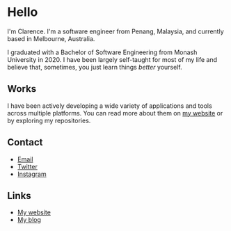 # Hello
I'm Clarence. I'm a software engineer from Penang, Malaysia, and currently based in Melbourne, Australia.

I graduated with a Bachelor of Software Engineering from Monash University in 2020. I have been largely self-taught for most of my life and believe that, sometimes, you just learn things *better* yourself.

## Works
I have been actively developing a wide variety of applications and tools across multiple platforms. You can read more about them on [my website](https://csiew.github.io/) or by exploring my repositories.

## Contact
- [Email](mailto:clarence.siew@gmail.com)
- [Twitter](https://twitter.com/clarence_siew)
- [Instagram](https://instagram.com/clarence_siew)

## Links
- [My website](https://csiew.netlify.app/)
- [My blog](https://csiew.github.io/blog)
